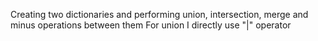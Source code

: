 Creating two dictionaries and performing union, intersection, merge and minus operations between them
For union I directly  use "|" operator 
